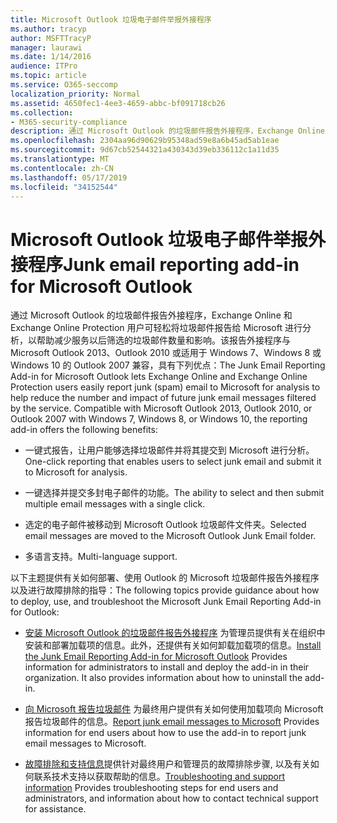 ```yaml
---
title: Microsoft Outlook 垃圾电子邮件举报外接程序
ms.author: tracyp
author: MSFTTracyP
manager: laurawi
ms.date: 1/14/2016
audience: ITPro
ms.topic: article
ms.service: O365-seccomp
localization_priority: Normal
ms.assetid: 4650fec1-4ee3-4659-abbc-bf091718cb26
ms.collection:
- M365-security-compliance
description: 通过 Microsoft Outlook 的垃圾邮件报告外接程序，Exchange Online 和 Exchange Online Protection 用户可轻松将垃圾邮件报告给 Microsoft 进行分析，以帮助减少服务以后筛选的垃圾邮件数量和影响。该报告外接程序与 Microsoft Outlook 2013、Outlook 2010 或适用于 Windows 7、Windows 8 或 Windows 10 的 Outlook 2007 兼容，具有下列优点：
ms.openlocfilehash: 2304aa96d90629b95348ad59e8a6b45ad5ab1eae
ms.sourcegitcommit: 9d67cb52544321a430343d39eb336112c1a11d35
ms.translationtype: MT
ms.contentlocale: zh-CN
ms.lasthandoff: 05/17/2019
ms.locfileid: "34152544"
---
```

# <a name="junk-email-reporting-add-in-for-microsoft-outlook"></a><span data-ttu-id="b640c-104">Microsoft Outlook 垃圾电子邮件举报外接程序</span><span class="sxs-lookup"><span data-stu-id="b640c-104">Junk email reporting add-in for Microsoft Outlook</span></span>

<span data-ttu-id="b640c-p102">通过 Microsoft Outlook 的垃圾邮件报告外接程序，Exchange Online 和 Exchange Online Protection 用户可轻松将垃圾邮件报告给 Microsoft 进行分析，以帮助减少服务以后筛选的垃圾邮件数量和影响。该报告外接程序与 Microsoft Outlook 2013、Outlook 2010 或适用于 Windows 7、Windows 8 或 Windows 10 的 Outlook 2007 兼容，具有下列优点：</span><span class="sxs-lookup"><span data-stu-id="b640c-p102">The Junk Email Reporting Add-in for Microsoft Outlook lets Exchange Online and Exchange Online Protection users easily report junk (spam) email to Microsoft for analysis to help reduce the number and impact of future junk email messages filtered by the service. Compatible with Microsoft Outlook 2013, Outlook 2010, or Outlook 2007 with Windows 7, Windows 8, or Windows 10, the reporting add-in offers the following benefits:</span></span>
  
- <span data-ttu-id="b640c-107">一键式报告，让用户能够选择垃圾邮件并将其提交到 Microsoft 进行分析。</span><span class="sxs-lookup"><span data-stu-id="b640c-107">One-click reporting that enables users to select junk email and submit it to Microsoft for analysis.</span></span>
    
- <span data-ttu-id="b640c-108">一键选择并提交多封电子邮件的功能。</span><span class="sxs-lookup"><span data-stu-id="b640c-108">The ability to select and then submit multiple email messages with a single click.</span></span>
    
- <span data-ttu-id="b640c-109">选定的电子邮件被移动到 Microsoft Outlook 垃圾邮件文件夹。</span><span class="sxs-lookup"><span data-stu-id="b640c-109">Selected email messages are moved to the Microsoft Outlook Junk Email folder.</span></span>
    
- <span data-ttu-id="b640c-110">多语言支持。</span><span class="sxs-lookup"><span data-stu-id="b640c-110">Multi-language support.</span></span>
    
<span data-ttu-id="b640c-111">以下主题提供有关如何部署、使用 Outlook 的 Microsoft 垃圾邮件报告外接程序以及进行故障排除的指导：</span><span class="sxs-lookup"><span data-stu-id="b640c-111">The following topics provide guidance about how to deploy, use, and troubleshoot the Microsoft Junk Email Reporting Add-in for Outlook:</span></span>
  
- <span data-ttu-id="b640c-p103">[安装 Microsoft Outlook 的垃圾邮件报告外接程序](install-the-junk-email-reporting-add-in-for-microsoft-outlook.md) 为管理员提供有关在组织中安装和部署加载项的信息。此外，还提供有关如何卸载加载项的信息。</span><span class="sxs-lookup"><span data-stu-id="b640c-p103">[Install the Junk Email Reporting Add-in for Microsoft Outlook](install-the-junk-email-reporting-add-in-for-microsoft-outlook.md) Provides information for administrators to install and deploy the add-in in their organization. It also provides information about how to uninstall the add-in.</span></span> 
    
- <span data-ttu-id="b640c-114">[向 Microsoft 报告垃圾邮件](report-junk-email-messages-to-microsoft.md) 为最终用户提供有关如何使用加载项向 Microsoft 报告垃圾邮件的信息。</span><span class="sxs-lookup"><span data-stu-id="b640c-114">[Report junk email messages to Microsoft](report-junk-email-messages-to-microsoft.md) Provides information for end users about how to use the add-in to report junk email messages to Microsoft.</span></span> 
    
- <span data-ttu-id="b640c-115">[故障排除和支持信息](troubleshooting-and-support-information.md)提供针对最终用户和管理员的故障排除步骤, 以及有关如何联系技术支持以获取帮助的信息。</span><span class="sxs-lookup"><span data-stu-id="b640c-115">[Troubleshooting and support information](troubleshooting-and-support-information.md) Provides troubleshooting steps for end users and administrators, and information about how to contact technical support for assistance.</span></span> 
    

